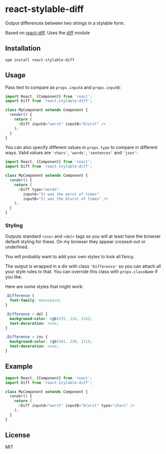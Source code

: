 # react-stylable-diff

Output differences between two strings in a stylable form.

Based on [react-diff](https://www.npmjs.com/package/react-diff). Uses the [diff](https://www.npmjs.com/package/diff) module

## Installation

```
npm install react-stylable-diff
```

## Usage

Pass text to compare as `props.inputA` and `props.inputB`:

```javascript
import React, {Component} from 'react';
import Diff from 'react-stylable-diff';

class MyComponent extends Component {
  render() {
    return (
      <Diff inputA="worst" inputB="blurst" />
    );
  }
}
```

You can also specify different values in `props.type`
to compare in different ways. Valid values are `'chars'`,
`'words'`, `'sentences'` and `'json'`:


```javascript
import React, {Component} from 'react';
import Diff from 'react-stylable-diff';

class MyComponent extends Component {
  render() {
    return (
      <Diff type="words"
        inputA="It was the worst of times"
        inputB="It was the blurst of times" />
    );
  }
}
```

### Styling

Outputs standard `<ins>` and `<del>` tags so you will at least
have the browser default styling for these. On my browser they
appear crossed-out or underlined.

You will probably want to add your own styles to look all fancy.

The output is wrapped in a div with class `'Difference'` so you can
attach all your style rules to that. You can override this class with
`props.className` if you like.

Here are some styles that might work:

```css
.Difference {
  font-family: monospace;
}

.Difference > del {
  background-color: rgb(255, 224, 224);
  text-decoration: none;
}

.Difference > ins {
  background-color: rgb(201, 238, 211);
  text-decoration: none;
}
```

## Example

```javascript
import React, {Component} from 'react';
import Diff from 'react-stylable-diff';

class MyComponent extends Component {
  render() {
    return (
      <Diff inputA="worst" inputB="blurst" type="chars" />
    );
  }
}
```

## License

MIT
